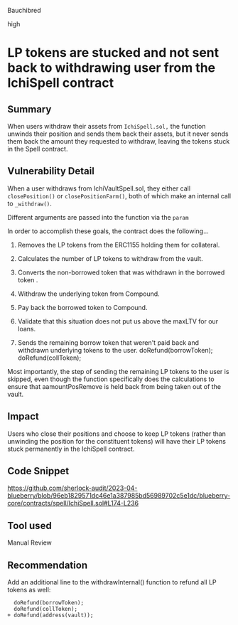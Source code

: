 Bauchibred

high

# LP tokens are stucked and not sent back to withdrawing user from the IchiSpell contract

## Summary

When users withdraw their assets from `IchiSpell.sol,` the function unwinds their position and sends them back their assets, but it never sends them back the amount they requested to withdraw, leaving the tokens stuck in the Spell contract.

## Vulnerability Detail

When a user withdraws from IchiVaultSpell.sol, they either call `closePosition()` or `closePositionFarm()`, both of which make an internal call to `_withdraw()`.

Different arguments are passed into the function via the `param`

In order to accomplish these goals, the contract does the following...

1. Removes the LP tokens from the ERC1155 holding them for collateral.

2. Calculates the number of LP tokens to withdraw from the vault.

3. Converts the non-borrowed token that was withdrawn in the borrowed token .

4. Withdraw the underlying token from Compound.

5. Pay back the borrowed token to Compound.

6. Validate that this situation does not put us above the maxLTV for our loans.

7. Sends the remaining borrow token that weren't paid back and withdrawn underlying tokens to the user.
   doRefund(borrowToken);
   doRefund(collToken);

Most importantly, the step of sending the remaining LP tokens to the user is skipped, even though the function specifically does the calculations to ensure that aamountPosRemove is held back from being taken out of the vault.

## Impact

Users who close their positions and choose to keep LP tokens (rather than unwinding the position for the constituent tokens) will have their LP tokens stuck permanently in the IchiSpell contract.

## Code Snippet

https://github.com/sherlock-audit/2023-04-blueberry/blob/96eb1829571dc46e1a387985bd56989702c5e1dc/blueberry-core/contracts/spell/IchiSpell.sol#L174-L236

## Tool used

Manual Review

## Recommendation

Add an additional line to the withdrawInternal() function to refund all LP tokens as well:

```solidity
  doRefund(borrowToken);
  doRefund(collToken);
+ doRefund(address(vault));
```

